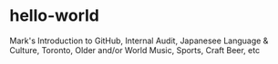 # hello-world
Mark's Introduction to GitHub,
Internal Audit, Japanesee Language & Culture, Toronto, Older and/or World Music, Sports, Craft Beer, etc
